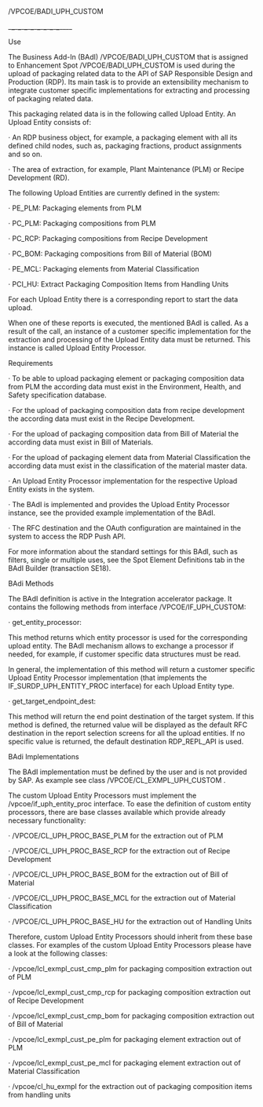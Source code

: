 /VPCOE/BADI_UPH_CUSTOM

\___\___\___\___\___\___\___\___\___\___\___\___\___\___\___\___\____

Use

The Business Add-In (BAdI) /VPCOE/BADI_UPH_CUSTOM that is assigned to Enhancement Spot /VPCOE/BADI_UPH_CUSTOM is used during the upload of packaging related data to the API of SAP Responsible Design and Production (RDP). Its main task is to provide an extensibility mechanism to integrate customer specific implementations for extracting and processing of packaging related data.

This packaging related data is in the following called Upload Entity. An Upload Entity consists of:

· An RDP business object, for example, a packaging element with all its defined child nodes, such as, packaging fractions, product assignments and so on.

· The area of extraction, for example, Plant Maintenance (PLM) or Recipe Development (RD).

The following Upload Entities are currently defined in the system:

· PE_PLM: Packaging elements from PLM

· PC_PLM: Packaging compositions from PLM

· PC_RCP: Packaging compositions from Recipe Development

· PC_BOM: Packaging compositions from Bill of Material (BOM)

· PE_MCL: Packaging elements from Material Classification

· PCI_HU: Extract Packaging Composition Items from Handling Units

For each Upload Entity there is a corresponding report to start the data upload.

When one of these reports is executed, the mentioned BAdI is called. As a result of the call, an instance of a customer specific implementation for the extraction and processing of the Upload Entity data must be returned. This instance is called Upload Entity Processor.

Requirements

· To be able to upload packaging element or packaging composition data from PLM the according data must exist in the Environment, Health, and Safety specification database.

· For the upload of packaging composition data from recipe development the according data must exist in the Recipe Development.

· For the upload of packaging composition data from Bill of Material the according data must exist in Bill of Materials.

· For the upload of packaging element data from Material Classification the according data must exist in the classification of the material master data.

· An Upload Entity Processor implementation for the respective Upload Entity exists in the system.

· The BAdI is implemented and provides the Upload Entity Processor instance, see the provided example implementation of the BAdI.

· The RFC destination and the OAuth configuration are maintained in the system to access the RDP Push API.

For more information about the standard settings for this BAdI, such as filters, single or multiple uses, see the Spot Element Definitions tab in the BAdI Builder (transaction SE18).

BAdi Methods

The BAdI definition is active in the Integration accelerator package. It contains the following methods from interface /VPCOE/IF_UPH_CUSTOM:

· get_entity_processor:

This method returns which entity processor is used for the corresponding upload entity. The BAdI mechanism allows to exchange a processor if needed, for example, if customer specific data structures must be read.

In general, the implementation of this method will return a customer specific Upload Entity Processor implementation (that implements the IF_SURDP_UPH_ENTITY_PROC interface) for each Upload Entity type.

· get_target_endpoint_dest:

This method will return the end point destination of the target system. If this method is defined, the returned value will be displayed as the default RFC destination in the report selection screens for all the upload entities. If no specific value is returned, the default destination RDP_REPL_API is used.

BAdi Implementations

The BAdI implementation must be defined by the user and is not provided by SAP. As example see class /VPCOE/CL_EXMPL_UPH_CUSTOM .

The custom Upload Entity Processors must implement the /vpcoe/if_uph_entity_proc interface. To ease the definition of custom entity processors, there are base classes available which provide already necessary functionality:

· /VPCOE/CL_UPH_PROC_BASE_PLM for the extraction out of PLM

· /VPCOE/CL_UPH_PROC_BASE_RCP for the extraction out of Recipe Development

· /VPCOE/CL_UPH_PROC_BASE_BOM for the extraction out of Bill of Material

· /VPCOE/CL_UPH_PROC_BASE_MCL for the extraction out of Material Classification

· /VPCOE/CL_UPH_PROC_BASE_HU for the extraction out of Handling Units

Therefore, custom Upload Entity Processors should inherit from these base classes. For examples of the custom Upload Entity Processors please have a look at the following classes:

· /vpcoe/lcl_exmpl_cust_cmp_plm for packaging composition extraction out of PLM

· /vpcoe/lcl_exmpl_cust_cmp_rcp for packaging composition extraction out of Recipe Development

· /vpcoe/lcl_exmpl_cust_cmp_bom for packaging composition extraction out of Bill of Material

· /vpcoe/lcl_exmpl_cust_pe_plm for packaging element extraction out of PLM

· /vpcoe/lcl_exmpl_cust_pe_mcl for packaging element extraction out of Material Classification

· /vpcoe/cl_hu_exmpl for the extraction out of packaging composition items from handling units